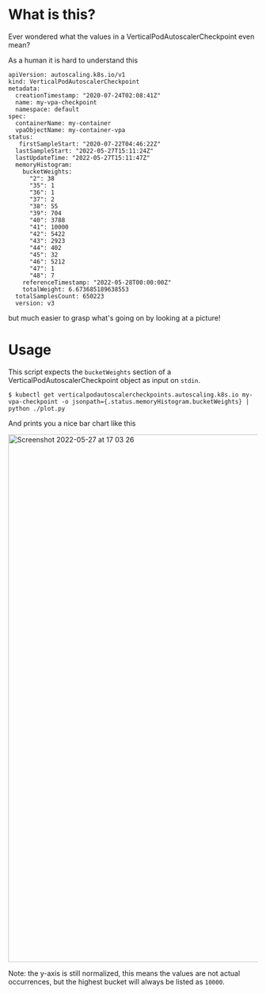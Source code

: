 # What is this?
Ever wondered what the values in a VerticalPodAutoscalerCheckpoint even mean?

As a human it is hard to understand this

```
apiVersion: autoscaling.k8s.io/v1
kind: VerticalPodAutoscalerCheckpoint
metadata:
  creationTimestamp: "2020-07-24T02:08:41Z"
  name: my-vpa-checkpoint
  namespace: default
spec:
  containerName: my-container
  vpaObjectName: my-container-vpa
status:
   firstSampleStart: "2020-07-22T04:46:22Z"
  lastSampleStart: "2022-05-27T15:11:24Z"
  lastUpdateTime: "2022-05-27T15:11:47Z"
  memoryHistogram:
    bucketWeights:
      "2": 38
      "35": 1
      "36": 1
      "37": 2
      "38": 55
      "39": 704
      "40": 3788
      "41": 10000
      "42": 5422
      "43": 2923
      "44": 402
      "45": 32
      "46": 5212
      "47": 1
      "48": 7
    referenceTimestamp: "2022-05-28T00:00:00Z"
    totalWeight: 6.673685189638553
  totalSamplesCount: 650223
  version: v3
```
but much easier to grasp what's going on by looking at a picture!

# Usage
This script expects the `bucketWeights` section of a VerticalPodAutoscalerCheckpoint object as input on `stdin`.
```
$ kubectl get verticalpodautoscalercheckpoints.autoscaling.k8s.io my-vpa-checkpoint -o jsonpath={.status.memoryHistogram.bucketWeights} | python ./plot.py
```

And prints you a nice bar chart like this

<img width="1067" alt="Screenshot 2022-05-27 at 17 03 26" src="https://user-images.githubusercontent.com/2256887/170726322-97010770-81cb-4987-a215-d91937f39791.png">

Note: the y-axis is still normalized, this means the values are not actual occurrences, but the highest bucket will always be listed as `10000`.
